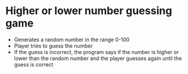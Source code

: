 # Higher or lower number guessing game

- Generates a random number in the range 0-100
- Player tries to guess the number
- If the guess is incorrect, the program says if the number is higher or lower than the random number and the player guesses again until the guess is correct